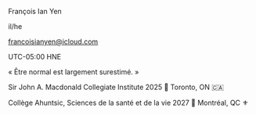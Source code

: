 François Ian Yen

il/he

francoisianyen@icloud.com

UTC-05:00 HNE

« Être normal est largement surestimé. »

Sir John A. Macdonald Collegiate Institute 2025 📍 Toronto, ON 🇨🇦

Collège Ahuntsic, Sciences de la santé et de la vie 2027 📍 Montréal, QC ⚜️
